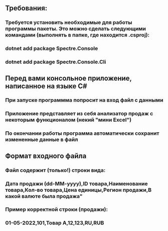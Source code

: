 ## Требования:
### Требуется установить необходимые для работы программы пакеты. Это можно сделать следующими командами (выполнять в папке, где находится .csproj):
### dotnet add package Spectre.Console
### dotnet add package Spectre.Console.Cli
## Перед вами консольное приложение, написанное на языке C#
### При запуске программма попросит на вход файл с данными
### Приложение представляет из себя анализатор продаж с некоторым функционалом (некий "мини Excel")
### По окончании работы программа автоматически сохранит измененные данные в файл
## Формат входного файла
### Файл содержит (только!) строки вида:
### Дата продажи (dd-MM-yyyy),ID товара,Наименование товара,Кол-во товара,Цена единицы,Регион продажи,В какой валюте была продажа"
### Пример корректной строки (продажи):
### 01-05-2022,101,Товар А,12,123,RU,RUB
